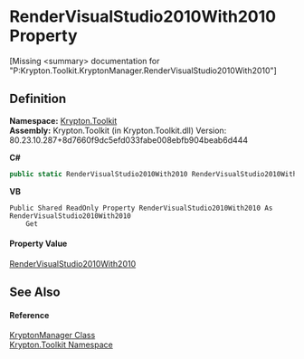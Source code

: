 # RenderVisualStudio2010With2010 Property


\[Missing &lt;summary&gt; documentation for "P:Krypton.Toolkit.KryptonManager.RenderVisualStudio2010With2010"\]



## Definition
**Namespace:** <a href="79d2eac2-21f4-54ff-7552-b20c33c30600.md">Krypton.Toolkit</a>  
**Assembly:** Krypton.Toolkit (in Krypton.Toolkit.dll) Version: 80.23.10.287+8d7660f9dc5efd033fabe008ebfb904beab6d444

**C#**
``` C#
public static RenderVisualStudio2010With2010 RenderVisualStudio2010With2010 { get; }
```
**VB**
``` VB
Public Shared ReadOnly Property RenderVisualStudio2010With2010 As RenderVisualStudio2010With2010
	Get
```



#### Property Value
<a href="b78778e6-a606-ce02-6351-3c5fc92c22ca.md">RenderVisualStudio2010With2010</a>

## See Also


#### Reference
<a href="fd000c89-b24b-9dde-c880-bccf31b10060.md">KryptonManager Class</a>  
<a href="79d2eac2-21f4-54ff-7552-b20c33c30600.md">Krypton.Toolkit Namespace</a>  
